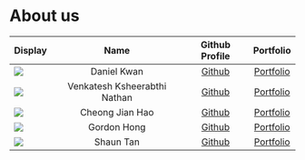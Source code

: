 # About us

Display |             Name             |               Github Profile                | Portfolio 
--------|:----------------------------:|:-------------------------------------------:|:---------:
![](https://via.placeholder.com/100.png?text=Photo) |         Daniel Kwan          | [Github](https://github.com/danielkwan2004) | [Portfolio](docs/team/danielkwan2004.md)
![](https://via.placeholder.com/100.png?text=Photo) | Venkatesh Ksheerabthi Nathan |    [Github](https://github.com/shira421)    | [Portfolio](docs/team/shira421.md)
![](https://via.placeholder.com/100.png?text=Photo) |       Cheong Jian Hao        |   [Github](https://github.com/JianHao24)    | [Portfolio](docs/team/JianHao24.md)
![](https://via.placeholder.com/100.png?text=Photo) |         Gordon Hong          |  [Github](https://github.com/gordonajajar)  | [Portfolio](docs/team/gordonajajar.md)
![](https://via.placeholder.com/100.png?text=Photo) |          Shaun Tan           |    [Github](https://github.com/shauntsr)    | [Portfolio](docs/team/shauntsr.md)
